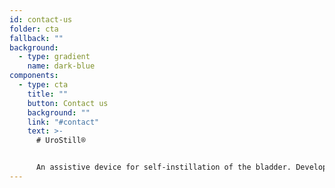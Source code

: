 ```yaml
---
id: contact-us
folder: cta
fallback: ""
background:
  - type: gradient
    name: dark-blue
components:
  - type: cta
    title: ""
    button: Contact us
    background: ""
    link: "#contact"
    text: >-
      # UroStill®


      An assistive device for self-instillation of the bladder. Developed primarily for female interstitial cystitis/bladder pain syndrome (IC/BPS) patients. UroStill® includes UroDapter®, too
---
```

